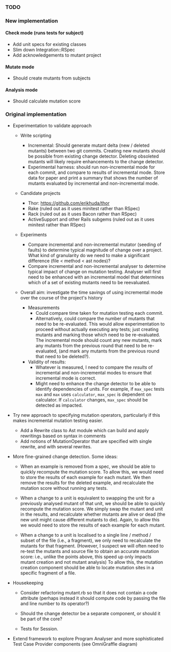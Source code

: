 ### TODO

### New implementation

#### Check mode (runs tests for subject)
* Add unit specs for existing classes
* Slim down Integration::RSpec
* Add acknowledgements to mutant project

#### Mutate mode
* Should create mutants from subjects

#### Analysis mode
* Should calculate mutation score


### Original implementation

* Experimentation to validate approach
  * Write scripting
      * Incremental: Should generate mutant delta (new / deleted mutants) between two git commits. Creating new mutants should be possible from existing change detector. Deleting obsoleted mutants will likely require enhancements to the change detector.
      * Experimental harness: should run non-incremental mode for each commit, and compare to results of incremental mode. Store data for paper and print a summary that shows the number of mutants evaluated by incremental and non-incremental mode.      

  * Candidate projects
      * Thor: https://github.com/erikhuda/thor
      * Rake (ruled out as it uses minitest rather than RSpec)
      * Rack (ruled out as it uses Bacon rather than RSpec)
      * ActiveSupport and other Rails subgems (ruled out as it uses minitest rather than RSpec)
    
  * Experiments
      * Compare incremental and non-incremental mutator (seeding of faults) to determine typical magnitude of change over a project. What kind of granularity do we need to make a significant difference (file < method < ast nodes)?
      * Compare incremental and non-incremental analyser to determine typical impact of change on mutation testing. Analyser will first need to be enhanced with an incremental model that determines which of a set of existing mutants need to be reevaluated.
    
  * Overall aim: investigate the time savings of using incremental mode over the course of the project's history
      * Measurements
          * Could compare time taken for mutation testing each commit.
          * Alternatively, could compare the number of mutants that need to be re-evaluated. This would allow experimentation to proceed without actually executing any tests; just creating mutants and marking those which need to be re-evaluated. The incremental mode should count any new mutants, mark any mutants from the previous round that need to be re-evaluated, (and mark any mutants from the previous round that need to be deleted?).
      * Validity of results:
          * Whatever is measured, I need to compare the _results_ of incremental and non-incremental modes to ensure that incremental mode is correct.
          * Might need to enhance the change detector to be able to identify dependencies of units. For example, if `max_spec` tests `max` and `max` uses `calculator`, `max_spec` is dependent on calculator. If `calculator` changes, `max_spec` should be detected as impacted.

* Try new approach to specifying mutation operators, particularly if this makes incremental mutation testing easier.
    * Add a Rewrite class to Ast module which can build and apply rewritings based on syntax in comments
    * Add notions of MutationOperator that are specified with single rewrite, and with several rewrites.

* More fine-grained change detection. Some ideas:
  * When an example is removed from a spec, we should be able to quickly recompute the mutation score. To allow this, we would need to store the results of each example for each mutant. We then remove the results for the deleted example, and recalculate the mutation score without running any tests.
  
  * When a change to a unit is equivalent to swapping the unit for a previously analysed mutant of that unit, we should be able to quickly recompute the mutation score. We simply swap the mutant and unit in the results, and recalculate whether mutants are alive or dead (the new unit might cause different mutants to die). Again, to allow this we would need to store the results of each example for each mutant.
  
  * When a change to a unit is localised to a single line / method / subset of the file (i.e., a fragment), we only need to recalculate the mutants for that fragment. (However, I suspect we will often need to re-test the mutants and source file to obtain an accurate mutation score: i.e., unlike the points above, this speed up only impacts mutant creation and not mutant analysis) To allow this, the mutation creation component should be able to locate mutation sites in a specific fragment of a file. 
  
* Housekeeping

  * Consider refactoring mutant.rb so that it does not contain a code attribute (perhaps instead it should compute code by passing the file and line number to its operator?)
  
  * Should the change detector be a separate component, or should it be part of the core?

  * Tests for Session.
    
* Extend framework to explore Program Analyser and more sophisticated Test Case Provider components (see OmniGraffle diagram)
